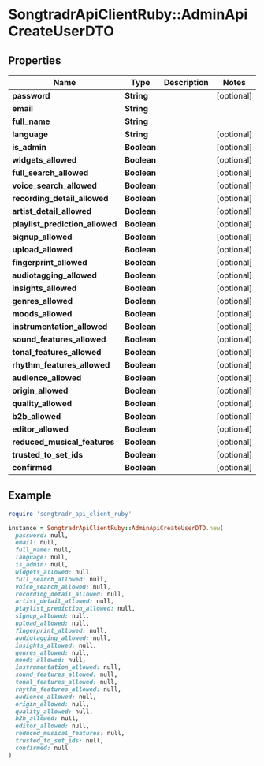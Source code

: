 # SongtradrApiClientRuby::AdminApiCreateUserDTO

## Properties

| Name | Type | Description | Notes |
| ---- | ---- | ----------- | ----- |
| **password** | **String** |  | [optional] |
| **email** | **String** |  |  |
| **full_name** | **String** |  |  |
| **language** | **String** |  | [optional] |
| **is_admin** | **Boolean** |  | [optional] |
| **widgets_allowed** | **Boolean** |  | [optional] |
| **full_search_allowed** | **Boolean** |  | [optional] |
| **voice_search_allowed** | **Boolean** |  | [optional] |
| **recording_detail_allowed** | **Boolean** |  | [optional] |
| **artist_detail_allowed** | **Boolean** |  | [optional] |
| **playlist_prediction_allowed** | **Boolean** |  | [optional] |
| **signup_allowed** | **Boolean** |  | [optional] |
| **upload_allowed** | **Boolean** |  | [optional] |
| **fingerprint_allowed** | **Boolean** |  | [optional] |
| **audiotagging_allowed** | **Boolean** |  | [optional] |
| **insights_allowed** | **Boolean** |  | [optional] |
| **genres_allowed** | **Boolean** |  | [optional] |
| **moods_allowed** | **Boolean** |  | [optional] |
| **instrumentation_allowed** | **Boolean** |  | [optional] |
| **sound_features_allowed** | **Boolean** |  | [optional] |
| **tonal_features_allowed** | **Boolean** |  | [optional] |
| **rhythm_features_allowed** | **Boolean** |  | [optional] |
| **audience_allowed** | **Boolean** |  | [optional] |
| **origin_allowed** | **Boolean** |  | [optional] |
| **quality_allowed** | **Boolean** |  | [optional] |
| **b2b_allowed** | **Boolean** |  | [optional] |
| **editor_allowed** | **Boolean** |  | [optional] |
| **reduced_musical_features** | **Boolean** |  | [optional] |
| **trusted_to_set_ids** | **Boolean** |  | [optional] |
| **confirmed** | **Boolean** |  | [optional] |

## Example

```ruby
require 'songtradr_api_client_ruby'

instance = SongtradrApiClientRuby::AdminApiCreateUserDTO.new(
  password: null,
  email: null,
  full_name: null,
  language: null,
  is_admin: null,
  widgets_allowed: null,
  full_search_allowed: null,
  voice_search_allowed: null,
  recording_detail_allowed: null,
  artist_detail_allowed: null,
  playlist_prediction_allowed: null,
  signup_allowed: null,
  upload_allowed: null,
  fingerprint_allowed: null,
  audiotagging_allowed: null,
  insights_allowed: null,
  genres_allowed: null,
  moods_allowed: null,
  instrumentation_allowed: null,
  sound_features_allowed: null,
  tonal_features_allowed: null,
  rhythm_features_allowed: null,
  audience_allowed: null,
  origin_allowed: null,
  quality_allowed: null,
  b2b_allowed: null,
  editor_allowed: null,
  reduced_musical_features: null,
  trusted_to_set_ids: null,
  confirmed: null
)
```

